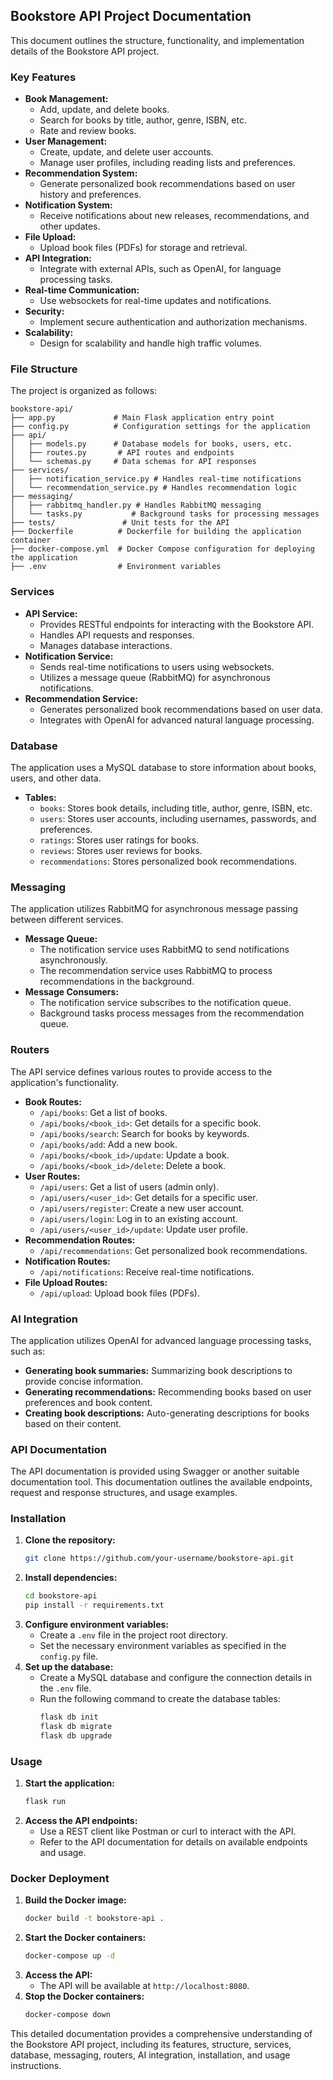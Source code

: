 ## Bookstore API Project Documentation

This document outlines the structure, functionality, and implementation details of the Bookstore API project.

### Key Features

* **Book Management:**
    * Add, update, and delete books.
    * Search for books by title, author, genre, ISBN, etc.
    * Rate and review books.
* **User Management:**
    * Create, update, and delete user accounts.
    * Manage user profiles, including reading lists and preferences.
* **Recommendation System:**
    * Generate personalized book recommendations based on user history and preferences.
* **Notification System:**
    * Receive notifications about new releases, recommendations, and other updates.
* **File Upload:**
    * Upload book files (PDFs) for storage and retrieval.
* **API Integration:**
    * Integrate with external APIs, such as OpenAI, for language processing tasks.
* **Real-time Communication:**
    * Use websockets for real-time updates and notifications.
* **Security:**
    * Implement secure authentication and authorization mechanisms.
* **Scalability:**
    * Design for scalability and handle high traffic volumes.

### File Structure

The project is organized as follows:

```
bookstore-api/
├── app.py             # Main Flask application entry point
├── config.py          # Configuration settings for the application
├── api/
│   ├── models.py      # Database models for books, users, etc.
│   ├── routes.py       # API routes and endpoints
│   └── schemas.py     # Data schemas for API responses
├── services/
│   ├── notification_service.py # Handles real-time notifications
│   └── recommendation_service.py # Handles recommendation logic
├── messaging/
│   ├── rabbitmq_handler.py # Handles RabbitMQ messaging
│   └── tasks.py           # Background tasks for processing messages
├── tests/               # Unit tests for the API
├── Dockerfile          # Dockerfile for building the application container
├── docker-compose.yml  # Docker Compose configuration for deploying the application
├── .env                # Environment variables
```

### Services

* **API Service:**
    * Provides RESTful endpoints for interacting with the Bookstore API.
    * Handles API requests and responses.
    * Manages database interactions.
* **Notification Service:**
    * Sends real-time notifications to users using websockets.
    * Utilizes a message queue (RabbitMQ) for asynchronous notifications.
* **Recommendation Service:**
    * Generates personalized book recommendations based on user data.
    * Integrates with OpenAI for advanced natural language processing.

### Database

The application uses a MySQL database to store information about books, users, and other data.

* **Tables:**
    * `books`: Stores book details, including title, author, genre, ISBN, etc.
    * `users`: Stores user accounts, including usernames, passwords, and preferences.
    * `ratings`: Stores user ratings for books.
    * `reviews`: Stores user reviews for books.
    * `recommendations`: Stores personalized book recommendations.

### Messaging

The application utilizes RabbitMQ for asynchronous message passing between different services.

* **Message Queue:**
    * The notification service uses RabbitMQ to send notifications asynchronously.
    * The recommendation service uses RabbitMQ to process recommendations in the background.
* **Message Consumers:**
    * The notification service subscribes to the notification queue.
    * Background tasks process messages from the recommendation queue.

### Routers

The API service defines various routes to provide access to the application's functionality.

* **Book Routes:**
    * `/api/books`: Get a list of books.
    * `/api/books/<book_id>`: Get details for a specific book.
    * `/api/books/search`: Search for books by keywords.
    * `/api/books/add`: Add a new book.
    * `/api/books/<book_id>/update`: Update a book.
    * `/api/books/<book_id>/delete`: Delete a book.
* **User Routes:**
    * `/api/users`: Get a list of users (admin only).
    * `/api/users/<user_id>`: Get details for a specific user.
    * `/api/users/register`: Create a new user account.
    * `/api/users/login`: Log in to an existing account.
    * `/api/users/<user_id>/update`: Update user profile.
* **Recommendation Routes:**
    * `/api/recommendations`: Get personalized book recommendations.
* **Notification Routes:**
    * `/api/notifications`: Receive real-time notifications.
* **File Upload Routes:**
    * `/api/upload`: Upload book files (PDFs).

### AI Integration

The application utilizes OpenAI for advanced language processing tasks, such as:

* **Generating book summaries:** Summarizing book descriptions to provide concise information.
* **Generating recommendations:** Recommending books based on user preferences and book content.
* **Creating book descriptions:** Auto-generating descriptions for books based on their content.

### API Documentation

The API documentation is provided using Swagger or another suitable documentation tool. This documentation outlines the available endpoints, request and response structures, and usage examples.

### Installation

1. **Clone the repository:** 
    ```bash
    git clone https://github.com/your-username/bookstore-api.git
    ```
2. **Install dependencies:**
    ```bash
    cd bookstore-api
    pip install -r requirements.txt
    ```
3. **Configure environment variables:**
    * Create a `.env` file in the project root directory.
    * Set the necessary environment variables as specified in the `config.py` file.
4. **Set up the database:**
    * Create a MySQL database and configure the connection details in the `.env` file.
    * Run the following command to create the database tables:
        ```bash
        flask db init
        flask db migrate
        flask db upgrade
        ```

### Usage

1. **Start the application:**
    ```bash
    flask run
    ```
2. **Access the API endpoints:**
    * Use a REST client like Postman or curl to interact with the API.
    * Refer to the API documentation for details on available endpoints and usage.

### Docker Deployment

1. **Build the Docker image:**
    ```bash
    docker build -t bookstore-api .
    ```
2. **Start the Docker containers:**
    ```bash
    docker-compose up -d
    ```
3. **Access the API:**
    * The API will be available at `http://localhost:8080`.
4. **Stop the Docker containers:**
    ```bash
    docker-compose down
    ```

This detailed documentation provides a comprehensive understanding of the Bookstore API project, including its features, structure, services, database, messaging, routers, AI integration, installation, and usage instructions. 
